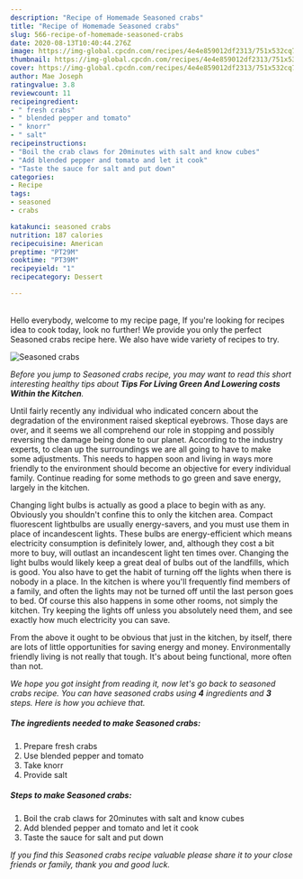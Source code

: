 ```yaml
---
description: "Recipe of Homemade Seasoned crabs"
title: "Recipe of Homemade Seasoned crabs"
slug: 566-recipe-of-homemade-seasoned-crabs
date: 2020-08-13T10:40:44.276Z
image: https://img-global.cpcdn.com/recipes/4e4e859012df2313/751x532cq70/seasoned-crabs-recipe-main-photo.jpg
thumbnail: https://img-global.cpcdn.com/recipes/4e4e859012df2313/751x532cq70/seasoned-crabs-recipe-main-photo.jpg
cover: https://img-global.cpcdn.com/recipes/4e4e859012df2313/751x532cq70/seasoned-crabs-recipe-main-photo.jpg
author: Mae Joseph
ratingvalue: 3.8
reviewcount: 11
recipeingredient:
- " fresh crabs"
- " blended pepper and tomato"
- " knorr"
- " salt"
recipeinstructions:
- "Boil the crab claws for 20minutes with salt and know cubes"
- "Add blended pepper and tomato and let it cook"
- "Taste the sauce for salt and put down"
categories:
- Recipe
tags:
- seasoned
- crabs

katakunci: seasoned crabs 
nutrition: 187 calories
recipecuisine: American
preptime: "PT29M"
cooktime: "PT39M"
recipeyield: "1"
recipecategory: Dessert

---
```

<br>
Hello everybody, welcome to my recipe page, If you're looking for recipes idea to cook today, look no further! We provide you only the perfect Seasoned crabs recipe here. We also have wide variety of recipes to try.
<br>


![Seasoned crabs](https://img-global.cpcdn.com/recipes/4e4e859012df2313/751x532cq70/seasoned-crabs-recipe-main-photo.jpg)

<i>Before you jump to Seasoned crabs recipe, you may want to read this short interesting healthy tips about 
<strong>Tips For Living Green And Lowering costs Within the Kitchen</strong>.</i>
</br>

Until fairly recently any individual who indicated concern about the degradation of the environment raised skeptical eyebrows. Those days are over, and it seems we all comprehend our role in stopping and possibly reversing the damage being done to our planet. According to the industry experts, to clean up the surroundings we are all going to have to make some adjustments. This needs to happen soon and living in ways more friendly to the environment should become an objective for every individual family. Continue reading for some methods to go green and save energy, largely in the kitchen.

Changing light bulbs is actually as good a place to begin with as any. Obviously you shouldn't confine this to only the kitchen area. Compact fluorescent lightbulbs are usually energy-savers, and you must use them in place of incandescent lights. These bulbs are energy-efficient which means electricity consumption is definitely lower, and, although they cost a bit more to buy, will outlast an incandescent light ten times over. Changing the light bulbs would likely keep a great deal of bulbs out of the landfills, which is good. You also have to get the habit of turning off the lights when there is nobody in a place. In the kitchen is where you'll frequently find members of a family, and often the lights may not be turned off until the last person goes to bed. Of course this also happens in some other rooms, not simply the kitchen. Try keeping the lights off unless you absolutely need them, and see exactly how much electricity you can save.

From the above it ought to be obvious that just in the kitchen, by itself, there are lots of little opportunities for saving energy and money. Environmentally friendly living is not really that tough. It's about being functional, more often than not.


<i>We hope you got insight from reading it, now let's go back to seasoned crabs recipe. You can have seasoned crabs using <strong>4</strong> ingredients and <strong>3</strong> steps. Here is how you achieve that.
</i>

##### The ingredients needed to make Seasoned crabs:

1. Prepare  fresh crabs
1. Use  blended pepper and tomato
1. Take  knorr
1. Provide  salt


##### Steps to make Seasoned crabs:

1. Boil the crab claws for 20minutes with salt and know cubes
1. Add blended pepper and tomato and let it cook
1. Taste the sauce for salt and put down


<i>If you find this Seasoned crabs recipe valuable please share it to your close friends or family, thank you and good luck.</i>
